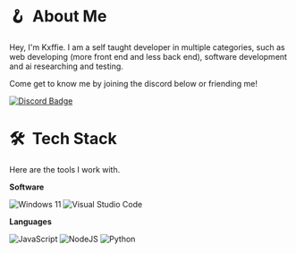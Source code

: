 # 🪝 &nbsp;About Me
Hey, I'm Kxffie. I am a self taught developer in multiple categories, such as web developing (more front end and less back end), software development and ai researching and testing.

Come get to know me by joining the discord below or friending me!

[![Discord Badge](https://img.shields.io/badge/kxffie%236136-%2320232a?style=for-the-badge&logo=discord&logoColor=white)](https://discord.gg/FdWDRYBBkf)


# 🛠 &nbsp;Tech Stack
Here are the tools I work with. 

**Software**

![Windows 11](https://img.shields.io/badge/windows%2011-%2320232a?style=for-the-badge&logo=windows&logoColor=white)
![Visual Studio Code](https://img.shields.io/badge/Visual%20Studio%20Code-0078d7.svg?style=for-the-badge&logo=visual-studio-code&logoColor=white)

**Languages**

![JavaScript](https://img.shields.io/badge/javascript-%2320232a?style=for-the-badge&logo=javascript&logoColor=white)
![NodeJS](https://img.shields.io/badge/node.js-%2320232a?style=for-the-badge&logo=node.js&logoColor=white)
![Python](https://img.shields.io/badge/python-%2320232a?style=for-the-badge&logo=python&logoColor=white)
